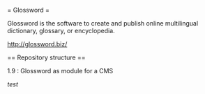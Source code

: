 
= Glossword =

Glossword is the software to create and publish online multilingual dictionary, glossary, or encyclopedia.

<http://glossword.biz/>

== Repository structure ==

1.9
: Glossword as module for a CMS

*test*